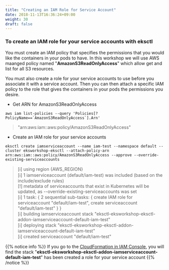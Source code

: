 ```yaml
---
title: "Creating an IAM Role for Service Account"
date: 2018-11-13T16:36:24+09:00
weight: 30
draft: false
---
```


### To create an IAM role for your service accounts with eksctl

You must create an IAM policy that specifies the permissions that you would like the containers in your pods to have. In this workshop we will use AWS maanged policy named "**AmazonS3ReadOnlyAccess**" which allow get and list for all S3 resources.

You must also create a role for your service accounts to use before you associate it with a service account. Then you can then attach a specific IAM policy to the role that gives the containers in your pods the permissions you desire.

* Get ARN for AmazonS3ReadOnlyAccess

```
aws iam list-policies --query 'Policies[?PolicyName==`AmazonS3ReadOnlyAccess`].Arn'
```

> "arn:aws:iam::aws:policy/AmazonS3ReadOnlyAccess"

* Create an IAM role for your service accounts

```
eksctl create iamserviceaccount --name iam-test --namespace default --cluster eksworkshop-eksctl --attach-policy-arn arn:aws:iam::aws:policy/AmazonS3ReadOnlyAccess --approve --override-existing-serviceaccounts
```

> [ℹ]  using region {AWS_REGION}<br>[ℹ]  1 iamserviceaccount (default/iam-test) was included (based on the include/exclude rules)<br>[!]  metadata of serviceaccounts that exist in Kubernetes will be updated, as --override-existing-serviceaccounts was set<br>[ℹ]  1 task: { 2 sequential sub-tasks: { create IAM role for serviceaccount "default/iam-test", create serviceaccount "default/iam-test" } }<br>[ℹ]  building iamserviceaccount stack "eksctl-eksworkshop-eksctl-addon-iamserviceaccount-default-iam-test"<br>[ℹ]  deploying stack "eksctl-eksworkshop-eksctl-addon-iamserviceaccount-default-iam-test"<br>[ℹ]  created serviceaccount "default/iam-test"


{{% notice info %}}
If you go to the [CloudFormation in IAM Console](https://console.aws.amazon.com/cloudformation/), you will find the stack "**eksctl-eksworkshop-eksctl-addon-iamserviceaccount-default-iam-test**" has been created a role for your service account
{{% /notice %}}

